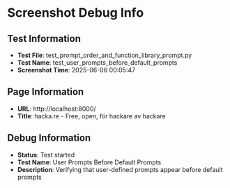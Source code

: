 # Screenshot Debug Info

## Test Information

- **Test File**: test_prompt_order_and_function_library_prompt.py
- **Test Name**: test_user_prompts_before_default_prompts
- **Screenshot Time**: 2025-06-06 00:05:47

## Page Information

- **URL**: http://localhost:8000/
- **Title**: hacka.re - Free, open, för hackare av hackare

## Debug Information

- **Status**: Test started
- **Test Name**: User Prompts Before Default Prompts
- **Description**: Verifying that user-defined prompts appear before default prompts


